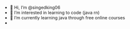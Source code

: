 - 👋 Hi, I’m @singedking06
- 👀 I’m interested in learning to code (java rn)
- 🌱 I’m currently learning java through free online courses
- 
  
